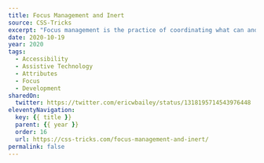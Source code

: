 ```yaml
---
title: Focus Management and Inert
source: CSS-Tricks
excerpt: "Focus management is the practice of coordinating what can and cannot receive focus events. It is one of the trickier things to do in front-end development, but it is important for making websites and web apps accessible"
date: 2020-10-19
year: 2020
tags:
  - Accessibility
  - Assistive Technology
  - Attributes
  - Focus
  - Development
sharedOn:
  twitter: https://twitter.com/ericwbailey/status/1318195714543976448
eleventyNavigation:
  key: {{ title }}
  parent: {{ year }}
  order: 16
  url: https://css-tricks.com/focus-management-and-inert/
permalink: false
---
```


